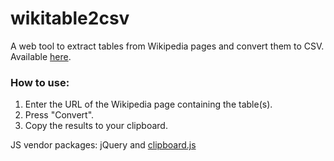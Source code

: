 # wikitable2csv
A web tool to extract tables from Wikipedia pages and convert them to CSV. Available [here](http://wikitable2csv.ggor.de/).

### How to use:
1. Enter the URL of the Wikipedia page containing the table(s).
2. Press "Convert".
3. Copy the results to your clipboard.

JS vendor packages: jQuery and [clipboard.js](https://github.com/zenorocha/clipboard.js/)